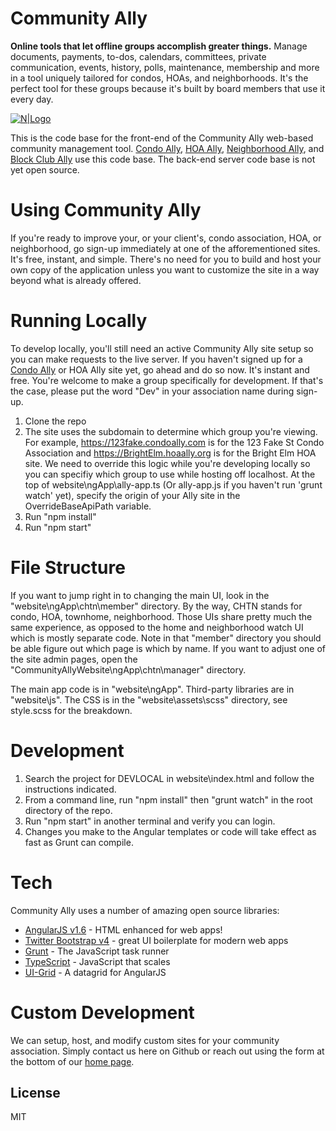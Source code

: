 # Community Ally
**Online tools that let offline groups accomplish greater things.** Manage documents, payments, to-dos, calendars, committees, private communication, events, history, polls, maintenance, membership and more in a tool uniquely tailored for condos, HOAs, and neighborhoods. It's the perfect tool for these groups because it's built by board members that use it every day.

[![N|Logo](https://communityally.org/images/community-ally-800.png)](https://communityally.org/)

This is the code base for the front-end of the Community Ally web-based community management tool. [Condo Ally](https://condoally.com/), [HOA Ally](https://hoaally.org/), [Neighborhood Ally](https://neighborhoodally.org/), and [Block Club Ally](https://chicagoblock.club/) use this code base. The back-end server code base is not yet open source.

# Using Community Ally

If you're ready to improve your, or your client's, condo association, HOA, or neighborhood, go sign-up immediately at one of the afforementioned sites. It's free, instant, and simple. There's no need for you to build and host your own copy of the application unless you want to customize the site in a way beyond what is already offered.

# Running Locally

To develop locally, you'll still need an active Community Ally site setup so you can make requests to the live server. If you haven't signed up for a [Condo Ally](https://login.condoally.com/#!/SignUp) or HOA Ally site yet, go ahead and do so now. It's instant and free. You're welcome to make a group specifically for development. If that's the case, please put the word "Dev" in your association name during sign-up.

1. Clone the repo
1. The site uses the subdomain to determine which group you're viewing. For example, https://123fake.condoally.com is for the 123 Fake St Condo Association and https://BrightElm.hoaally.org is for the Bright Elm HOA site. We need to override this logic while you're developing locally so you can specifiy which group to use while hosting off localhost. At the top of website\ngApp\ally-app.ts (Or ally-app.js if you haven't run 'grunt watch' yet), specify the origin of your Ally site in the OverrideBaseApiPath variable.
1. Run "npm install"
1. Run "npm start"

# File Structure

If you want to jump right in to changing the main UI, look in the "website\ngApp\chtn\member" directory. By the way, CHTN stands for condo, HOA, townhome, neighborhood. Those UIs share pretty much the same experience, as opposed to the home and neighborhood watch UI which is mostly separate code. Note in that "member" directory you should be able figure out which page is which by name. If you want to adjust one of the site admin pages, open the "CommunityAllyWebsite\ngApp\chtn\manager" directory.

The main app code is in "website\ngApp". Third-party libraries are in "website\js". The CSS is in the "website\assets\scss" directory, see style.scss for the breakdown.

# Development
1. Search the project for DEVLOCAL in website\index.html and follow the instructions indicated.
1. From a command line, run "npm install" then "grunt watch" in the root directory of the repo.
1. Run "npm start" in another terminal and verify you can login.
1. Changes you make to the Angular templates or code will take effect as fast as Grunt can compile.

# Tech

Community Ally uses a number of amazing open source libraries:

* [AngularJS v1.6](https://angularjs.org/) - HTML enhanced for web apps!
* [Twitter Bootstrap v4](http://getbootstrap.com/) - great UI boilerplate for modern web apps
* [Grunt](https://gruntjs.com/) - The JavaScript task runner
* [TypeScript](https://www.typescriptlang.org/) - JavaScript that scales
* [UI-Grid](http://ui-grid.info/) - A datagrid for AngularJS

# Custom Development

We can setup, host, and modify custom sites for your community association. Simply contact us here on Github or reach out using the form at the bottom of our [home page](https://communityally.org/).

License
----

MIT
